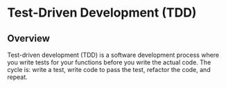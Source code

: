 # Test-Driven Development (TDD)

## Overview

Test-driven development (TDD) is a software development process where you write tests for your functions before you write the actual code. The cycle is: write a test, write code to pass the test, refactor the code, and repeat.

